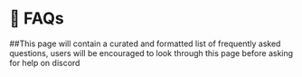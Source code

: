 # 💬 FAQs

\##This page will contain a curated and formatted list of frequently asked questions, users will be encouraged to look through this page before asking for help on discord
